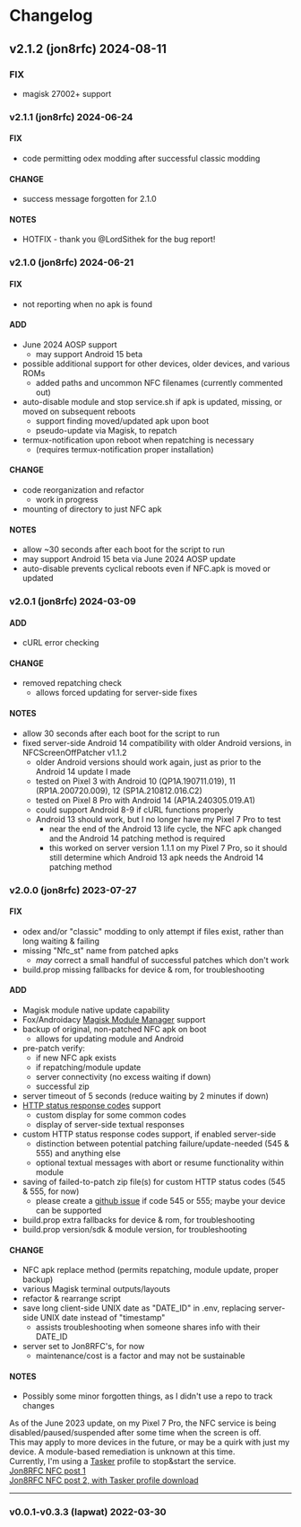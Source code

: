 # Changelog

## v2.1.2 (jon8rfc) 2024-08-11
### FIX
* magisk 27002+ support

### v2.1.1 (jon8rfc) 2024-06-24
#### FIX
* code permitting odex modding after successful classic modding
#### CHANGE
* success message forgotten for 2.1.0
#### NOTES
* HOTFIX - thank you @LordSithek for the bug report!

### v2.1.0 (jon8rfc) 2024-06-21
#### FIX
* not reporting when no apk is found
#### ADD
* June 2024 AOSP support
  * may support Android 15 beta
* possible additional support for other devices, older devices, and various ROMs
  * added paths and uncommon NFC filenames (currently commented out)
* auto-disable module and stop service.sh if apk is updated, missing, or moved on subsequent reboots
  * support finding moved/updated apk upon boot
  * pseudo-update via Magisk, to repatch
* termux-notification upon reboot when repatching is necessary
  * (requires termux-notification proper installation)
#### CHANGE
* code reorganization and refactor
  * work in progress
* mounting of directory to just NFC apk
#### NOTES
* allow ~30 seconds after each boot for the script to run
* may support Android 15 beta via June 2024 AOSP update
* auto-disable prevents cyclical reboots even if NFC.apk is moved or updated

### v2.0.1 (jon8rfc) 2024-03-09
#### ADD
* cURL error checking
#### CHANGE
* removed repatching check
  * allows forced updating for server-side fixes
#### NOTES
* allow 30 seconds after each boot for the script to run
* fixed server-side Android 14 compatibility with older Android versions, in NFCScreenOffPatcher v1.1.2
  * older Android versions should work again, just as prior to the Android 14 update I made
  * tested on Pixel 3 with Android 10 (QP1A.190711.019), 11 (RP1A.200720.009), 12 (SP1A.210812.016.C2)
  * tested on Pixel 8 Pro with Android 14 (AP1A.240305.019.A1)
  * could support Android 8-9 if cURL functions properly
  * Android 13 should work, but I no longer have my Pixel 7 Pro to test
    * near the end of the Android 13 life cycle, the NFC apk changed and the Android 14 patching method is required
    * this worked on server version 1.1.1 on my Pixel 7 Pro, so it should still determine which Android 13 apk needs the Android 14 patching method

### v2.0.0 (jon8rfc) 2023-07-27
#### FIX
* odex and/or "classic" modding to only attempt if files exist, rather than long waiting & failing
* missing "Nfc_st" name from patched apks
  * *may* correct a small handful of successful patches which don't work
* build.prop missing fallbacks for device & rom, for troubleshooting
#### ADD
* Magisk module native update capability
* Fox/Androidacy [Magisk Module Manager](https://github.com/Androidacy/MagiskModuleManager) support
* backup of original, non-patched NFC apk on boot
  * allows for updating module and Android
* pre-patch verify:
  * if new NFC apk exists
  * if repatching/module update
  * server connectivity (no excess waiting if down)
  * successful zip
* server timeout of 5 seconds (reduce waiting by 2 minutes if down)
* [HTTP status response codes](https://en.wikipedia.org/wiki/List_of_HTTP_status_codes) support
  * custom display for some common codes
  * display of server-side textual responses
* custom HTTP status response codes support, if enabled server-side
  * distinction between potential patching failure/update-needed (545 & 555) and anything else
  * optional textual messages with abort or resume functionality within module
* saving of failed-to-patch zip file(s) for custom HTTP status codes (545 & 555, for now)
  * please create a [github issue](https://github.com/Jon8RFC/NfcScreenOff/issues) if code 545 or 555; maybe your device can be supported
* build.prop extra fallbacks for device & rom, for troubleshooting
* build.prop version/sdk & module version, for troubleshooting
#### CHANGE
* NFC apk replace method (permits repatching, module update, proper backup)
* various Magisk terminal outputs/layouts
* refactor & rearrange script
* save long client-side UNIX date as "DATE_ID" in .env, replacing server-side UNIX date instead of "timestamp"
  * assists troubleshooting when someone shares info with their DATE_ID
* server set to Jon8RFC's, for now
  * maintenance/cost is a factor and may not be sustainable
#### NOTES
* Possibly some minor forgotten things, as I didn't use a repo to track changes  
  
As of the June 2023 update, on my Pixel 7 Pro, the NFC service is being disabled/paused/suspended after some time when the screen is off.  
This may apply to more devices in the future, or may be a quirk with just my device.  A module-based remediation is unknown at this time.  
Currently, I'm using a [Tasker](https://play.google.com/store/apps/details?id=net.dinglisch.android.taskerm) profile to stop&start the service.  
[Jon8RFC NFC post 1](https://forum.xda-developers.com/t/module-nfc-screen-off.4034903/page-11#post-88691729)  
[Jon8RFC NFC post 2, with Tasker profile download](https://forum.xda-developers.com/t/module-nfc-screen-off.4034903/page-11#post-88720909)

---
### v0.0.1-v0.3.3 (lapwat)  2022-03-30
